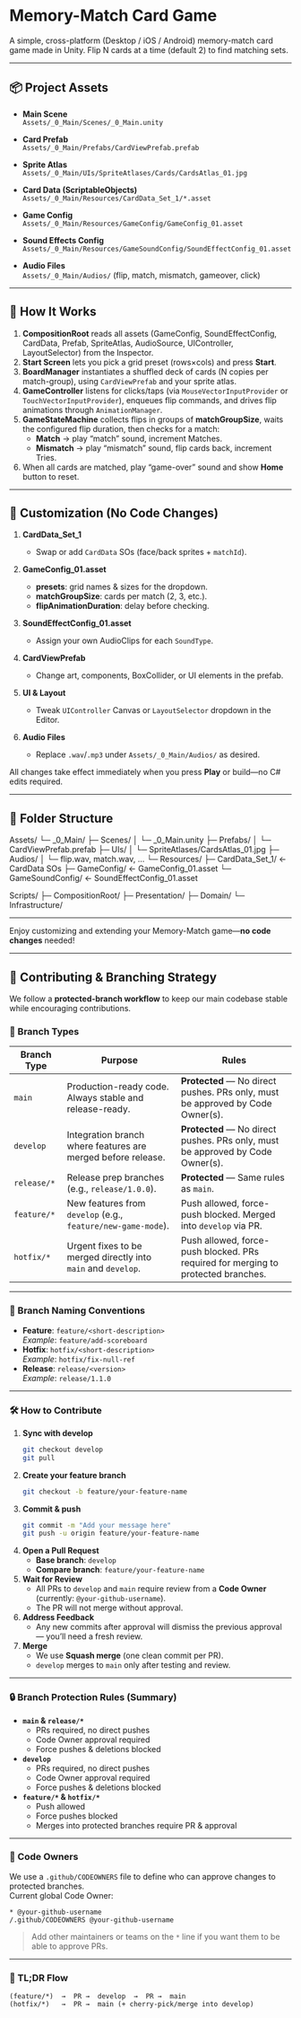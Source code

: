 # Memory-Match Card Game

A simple, cross-platform (Desktop / iOS / Android) memory-match card game made in Unity. Flip N cards at a time (default 2) to find matching sets.

---

## 📦 Project Assets

- **Main Scene**  
  `Assets/_0_Main/Scenes/_0_Main.unity`

- **Card Prefab**  
  `Assets/_0_Main/Prefabs/CardViewPrefab.prefab`

- **Sprite Atlas**  
  `Assets/_0_Main/UIs/SpriteAtlases/Cards/CardsAtlas_01.jpg`

- **Card Data (ScriptableObjects)**  
  `Assets/_0_Main/Resources/CardData_Set_1/*.asset`

- **Game Config**  
  `Assets/_0_Main/Resources/GameConfig/GameConfig_01.asset`

- **Sound Effects Config**  
  `Assets/_0_Main/Resources/GameSoundConfig/SoundEffectConfig_01.asset`

- **Audio Files**  
  `Assets/_0_Main/Audios/` (flip, match, mismatch, gameover, click)

---

## 🚀 How It Works

1. **CompositionRoot** reads all assets (GameConfig, SoundEffectConfig, CardData, Prefab, SpriteAtlas, AudioSource, UIController, LayoutSelector) from the Inspector.  
2. **Start Screen** lets you pick a grid preset (rows×cols) and press **Start**.  
3. **BoardManager** instantiates a shuffled deck of cards (N copies per match-group), using `CardViewPrefab` and your sprite atlas.  
4. **GameController** listens for clicks/taps (via `MouseVectorInputProvider` or `TouchVectorInputProvider`), enqueues flip commands, and drives flip animations through `AnimationManager`.  
5. **GameStateMachine** collects flips in groups of **matchGroupSize**, waits the configured flip duration, then checks for a match:  
   - **Match** → play “match” sound, increment Matches.  
   - **Mismatch** → play “mismatch” sound, flip cards back, increment Tries.  
6. When all cards are matched, play “game-over” sound and show **Home** button to reset.

---

## 🔧 Customization (No Code Changes)

1. **CardData_Set_1**  
   - Swap or add `CardData` SOs (face/back sprites + `matchId`).

2. **GameConfig_01.asset**  
   - **presets**: grid names & sizes for the dropdown.  
   - **matchGroupSize**: cards per match (2, 3, etc.).  
   - **flipAnimationDuration**: delay before checking.

3. **SoundEffectConfig_01.asset**  
   - Assign your own AudioClips for each `SoundType`.

4. **CardViewPrefab**  
   - Change art, components, BoxCollider, or UI elements in the prefab.

5. **UI & Layout**  
   - Tweak `UIController` Canvas or `LayoutSelector` dropdown in the Editor.

6. **Audio Files**  
   - Replace `.wav`/`.mp3` under `Assets/_0_Main/Audios/` as desired.

All changes take effect immediately when you press **Play** or build—no C# edits required.

---

## 📁 Folder Structure

Assets/
└─ _0_Main/
├─ Scenes/
│    └─ _0_Main.unity
├─ Prefabs/
│    └─ CardViewPrefab.prefab
├─ UIs/
│    └─ SpriteAtlases/CardsAtlas_01.jpg
├─ Audios/
│    └─ flip.wav, match.wav, …
└─ Resources/
├─ CardData_Set_1/        ← CardData SOs
├─ GameConfig/            ← GameConfig_01.asset
└─ GameSoundConfig/       ← SoundEffectConfig_01.asset

Scripts/
├─ CompositionRoot/
├─ Presentation/
├─ Domain/
└─ Infrastructure/

---

Enjoy customizing and extending your Memory-Match game—**no code changes** needed!  

---

## 🤝 Contributing & Branching Strategy

We follow a **protected-branch workflow** to keep our main codebase stable while encouraging contributions.

### 🔀 Branch Types

| Branch Type      | Purpose                                         | Rules |
|------------------|-------------------------------------------------|-------|
| `main`           | Production-ready code. Always stable and release-ready. | **Protected** — No direct pushes. PRs only, must be approved by Code Owner(s). |
| `develop`        | Integration branch where features are merged before release. | **Protected** — No direct pushes. PRs only, must be approved by Code Owner(s). |
| `release/*`      | Release prep branches (e.g., `release/1.0.0`). | **Protected** — Same rules as `main`. |
| `feature/*`      | New features from `develop` (e.g., `feature/new-game-mode`). | Push allowed, force-push blocked. Merged into `develop` via PR. |
| `hotfix/*`       | Urgent fixes to be merged directly into `main` and `develop`. | Push allowed, force-push blocked. PRs required for merging to protected branches. |

---

### 📌 Branch Naming Conventions

- **Feature**: `feature/<short-description>`  
  _Example_: `feature/add-scoreboard`
- **Hotfix**: `hotfix/<short-description>`  
  _Example_: `hotfix/fix-null-ref`
- **Release**: `release/<version>`  
  _Example_: `release/1.1.0`

---

### 🛠 How to Contribute

1. **Sync with develop**
   ```bash
   git checkout develop
   git pull
   ```
2. **Create your feature branch**
   ```bash
   git checkout -b feature/your-feature-name
   ```
3. **Commit & push**
   ```bash
   git commit -m "Add your message here"
   git push -u origin feature/your-feature-name
   ```
4. **Open a Pull Request**
   - **Base branch**: `develop`  
   - **Compare branch**: `feature/your-feature-name`
5. **Wait for Review**
   - All PRs to `develop` and `main` require review from a **Code Owner** (currently: `@your-github-username`).
   - The PR will not merge without approval.
6. **Address Feedback**
   - Any new commits after approval will dismiss the previous approval — you’ll need a fresh review.
7. **Merge**
   - We use **Squash merge** (one clean commit per PR).
   - `develop` merges to `main` only after testing and review.

---

### 🔒 Branch Protection Rules (Summary)

- **`main` & `release/*`**
  - PRs required, no direct pushes
  - Code Owner approval required
  - Force pushes & deletions blocked
- **`develop`**
  - PRs required, no direct pushes
  - Code Owner approval required
  - Force pushes & deletions blocked
- **`feature/*` & `hotfix/*`**
  - Push allowed
  - Force pushes blocked
  - Merges into protected branches require PR & approval

---

### 👑 Code Owners

We use a `.github/CODEOWNERS` file to define who can approve changes to protected branches.  
Current global Code Owner:
```
* @your-github-username
/.github/CODEOWNERS @your-github-username
```
> Add other maintainers or teams on the `*` line if you want them to be able to approve PRs.

---

### 📣 TL;DR Flow

```
(feature/*)  →  PR →  develop  →  PR →  main
(hotfix/*)   →  PR →  main (+ cherry-pick/merge into develop)
```
